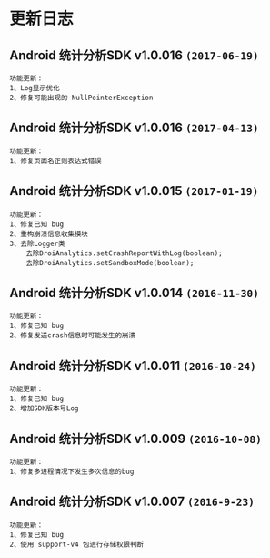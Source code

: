 # 更新日志

## Android 统计分析SDK v1.0.016 `(2017-06-19)`
```
功能更新：  
1、Log显示优化
2、修复可能出现的 NullPointerException
```  

## Android 统计分析SDK v1.0.016 `(2017-04-13)`
```
功能更新：  
1、修复页面名正则表达式错误
```  

## Android 统计分析SDK v1.0.015 `(2017-01-19)`
```
功能更新：  
1、修复已知 bug
2、重构崩溃信息收集模块
3、去除Logger类
    去除DroiAnalytics.setCrashReportWithLog(boolean);
    去除DroiAnalytics.setSandboxMode(boolean);
```  

## Android 统计分析SDK v1.0.014 `(2016-11-30)`
```
功能更新：  
1、修复已知 bug
2、修复发送crash信息时可能发生的崩溃
```  

## Android 统计分析SDK v1.0.011 `(2016-10-24)`
```
功能更新：  
1、修复已知 bug
2、增加SDK版本号Log
```  

## Android 统计分析SDK v1.0.009  `(2016-10-08)`
```
功能更新：  
1、修复多进程情况下发生多次信息的bug   
```

## Android 统计分析SDK v1.0.007  `(2016-9-23)`
```
功能更新：  
1、修复已知 bug  
2、使用 support-v4 包进行存储权限判断  
```